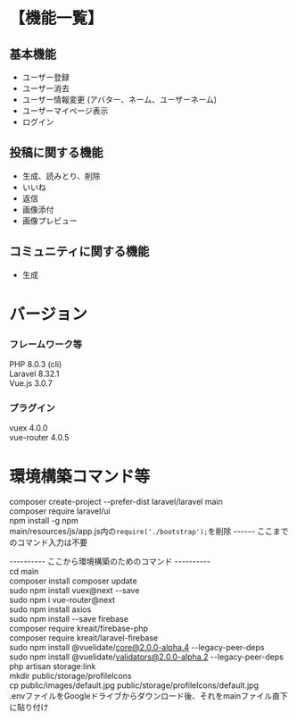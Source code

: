 # 【機能一覧】
## 基本機能
- ユーザー登録
- ユーザー消去
- ユーザー情報変更
  (アバター、ネーム、ユーザーネーム)
- ユーザーマイページ表示
- ログイン
## 投稿に関する機能
- 生成、読みとり、削除
- いいね
- 返信
- 画像添付
- 画像プレビュー
## コミュニティに関する機能
- 生成

# バージョン
### フレームワーク等
PHP 8.0.3 (cli)  
Laravel 8.32.1  
Vue.js 3.0.7  
### プラグイン
vuex 4.0.0  
vue-router 4.0.5  

# 環境構築コマンド等
composer create-project --prefer-dist laravel/laravel main  
composer require laravel/ui  
npm install -g npm  
main/resources/js/app.js内の`require('./bootstrap');`を削除 ------ ここまでのコマンド入力は不要  

---------- ここから環境構築のためのコマンド ----------  
cd main  
composer install 
composer update  
sudo npm install vuex@next --save  
sudo npm i vue-router@next  
sudo npm install axios  
sudo npm install --save firebase  
composer require kreait/firebase-php  
composer require kreait/laravel-firebase  
sudo npm install @vuelidate/core@2.0.0-alpha.4 --legacy-peer-deps  
sudo npm install @vuelidate/validators@2.0.0-alpha.2 --legacy-peer-deps  
php artisan storage:link  
mkdir public/storage/profileIcons  
cp public/images/default.jpg public/storage/profileIcons/default.jpg  
.envファイルをGoogleドライブからダウンロード後、それをmainファイル直下に貼り付け  
